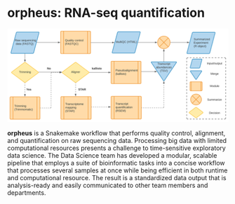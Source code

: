 <h1>orpheus: RNA-seq quantification</h1>

<p align="center">
<img src="img/orpheus_schema.svg">
</p>

**orpheus** is a Snakemake workflow that performs quality control, alignment, and 
quantification on raw sequencing data. Processing big data with limited 
computational resources presents a challenge to time-sensitive exploratory
data science. The Data Science team has developed a modular, scalable pipeline 
that employs a suite of bioinformatic tasks into a concise workflow that 
processes several samples at once while being efficient in both runtime and
computational resource. The result is a standardized data output that is 
analysis-ready and easily communicated to other team members and departments.
